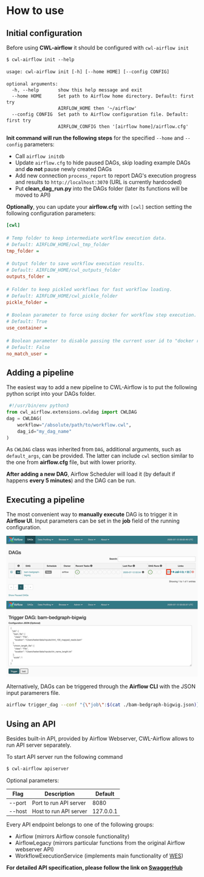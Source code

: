 # How to use

## Initial configuration

Before using **CWL-airflow** it should be configured with `cwl-airflow init`

```
$ cwl-airflow init --help

usage: cwl-airflow init [-h] [--home HOME] [--config CONFIG]

optional arguments:
  -h, --help       show this help message and exit
  --home HOME      Set path to Airflow home directory. Default: first try
                   AIRFLOW_HOME then '~/airflow'
  --config CONFIG  Set path to Airflow configuration file. Default: first try
                   AIRFLOW_CONFIG then '[airflow home]/airflow.cfg'
```

**Init command will run the following steps** for the specified `--home` and `--config` parameters:
- Call `airflow initdb`
- Update `airflow.cfg` to hide paused DAGs, skip loading example DAGs and **do not** pause newly created DAGs 
- Add new connection `process_report` to report DAG's execution progress and results to `http://localhost:3070` (URL is currently hardcoded)
- Put **clean_dag_run.py** into the DAGs folder (later its functions will be moved to API)

**Optionally**, you can update your **airflow.cfg** with `[cwl]` section setting the following configuration parameters:

```ini
[cwl]

# Temp folder to keep intermediate workflow execution data.
# Default: AIRFLOW_HOME/cwl_tmp_folder
tmp_folder =

# Output folder to save workflow execution results.
# Default: AIRFLOW_HOME/cwl_outputs_folder
outputs_folder = 

# Folder to keep pickled workflows for fast workflow loading.
# Default: AIRFLOW_HOME/cwl_pickle_folder
pickle_folder = 

# Boolean parameter to force using docker for workflow step execution.
# Default: True
use_container = 

# Boolean parameter to disable passing the current user id to "docker run --user".
# Default: False
no_match_user = 
```
  
## Adding a pipeline

The easiest way to add a new pipeline to CWL-Airflow is to put the following python script into your DAGs folder.
```python
 #!/usr/bin/env python3
from cwl_airflow.extensions.cwldag import CWLDAG
dag = CWLDAG(
    workflow="/absolute/path/to/workflow.cwl",
    dag_id="my_dag_name"
)
```
As `CWLDAG` class was inherited from `DAG`, additional arguments, such as `default_args`, can be provided. The latter can include `cwl` section similar to the one from **airflow.cfg** file, but with lower priority.

**After adding a new DAG**, Airflow Scheduler will load it (by default if happens **every 5 minutes**) and the DAG can be run.

## Executing a pipeline

The most convenient way to **manually execute** DAG is to trigger it in **Airflow UI**. Input parameters can be set in the **job** field of the running configuration.

![](../images/trigger_1.jpg)
![](../images/trigger_2.jpg)

Alternatively, DAGs can be triggered through the **Airflow CLI** with the JSON input paramerers file.

```sh
airflow trigger_dag --conf "{\"job\":$(cat ./bam-bedgraph-bigwig.json)}" bam-bedgraph-bigwig
```

## Using an API

Besides built-in API, provided by Airflow Webserver, CWL-Airflow allows to run API server separately.

To start API server run the following command
```sh
$ cwl-airflow apiserver
```

Optional parameters:

| Flag   | Description            | Default   |
| ------ | ---------------------- | --------- |
| --port | Port to run API server | 8080      |
| --host | Host to run API server | 127.0.0.1 |

Every API endpoint belongs to one of the following groups:

- Airflow (mirrors Airflow console functionality)
- AirflowLegacy (mirrors particular functions from the original Airflow webserver API)
- WorkflowExecutionService (implements main functionality of [WES](https://github.com/ga4gh/workflow-execution-service-schemas))

**For detailed API specification, please follow the link on [SwaggerHub](https://app.swaggerhub.com/apis/michael-kotliar/cwl_airflow_workflow_execution_service/1.0.0)**
